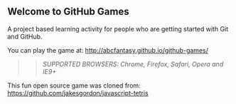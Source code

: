 ## Welcome to GitHub Games

A project based learning activity for people who are getting started with Git and GitHub.

You can play the game at: http://abcfantasy.github.io/github-games/

>> _*SUPPORTED BROWSERS*: Chrome, Firefox, Safari, Opera and IE9+_

This fun open source game was cloned from: https://github.com/jakesgordon/javascript-tetris
